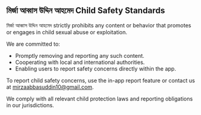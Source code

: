 ## মির্জা আব্বাস উদ্দিন আহমেদ Child Safety Standards

মির্জা আব্বাস উদ্দিন আহমেদ strictly prohibits any content or behavior that promotes or engages in child sexual abuse or exploitation.

We are committed to:
- Promptly removing and reporting any such content.
- Cooperating with local and international authorities.
- Enabling users to report safety concerns directly within the app.

To report child safety concerns, use the in-app report feature or contact us at mirzaabbasuddin10@gmail.com.

We comply with all relevant child protection laws and reporting obligations in our jurisdictions.
